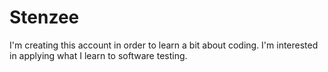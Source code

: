 # Stenzee
I'm creating this account in order to learn a bit about coding.  I'm interested in applying what I learn to software testing.
